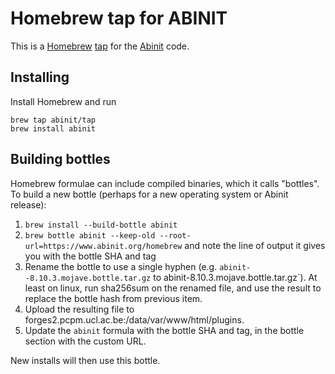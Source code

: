 # Homebrew tap for ABINIT

This is a [Homebrew](https://brew.sh/) [tap](https://docs.brew.sh/Taps) for the [Abinit](https://www.abinit.org) code.

## Installing

Install Homebrew and run

```
brew tap abinit/tap
brew install abinit
```

## Building bottles
Homebrew formulae can include compiled binaries, which it calls "bottles". To build a new bottle (perhaps for a new operating system or Abinit release):

1. `brew install --build-bottle abinit`
1. `brew bottle abinit --keep-old --root-url=https://www.abinit.org/homebrew` and note the line of output it gives you with the bottle SHA and tag
1. Rename the bottle to use a single hyphen (e.g. `abinit--8.10.3.mojave.bottle.tar.gz` to  abinit-8.10.3.mojave.bottle.tar.gz`). At least on linux, run sha256sum on the renamed file, and use the result to replace the bottle hash from previous item.
1. Upload the resulting file to forges2.pcpm.ucl.ac.be:/data/var/www/html/plugins.
1. Update the `abinit` formula with the bottle SHA and tag, in the bottle section with the custom URL.

New installs will then use this bottle.

